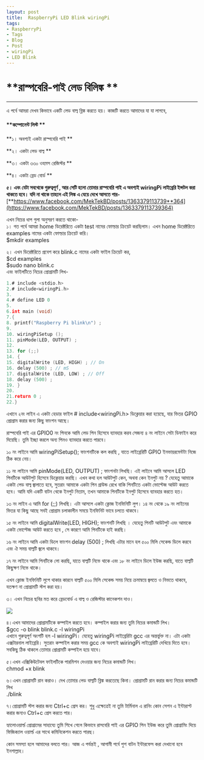 ```yaml
---
layout: post
title:  RaspberryPi LED Blink wiringPi
tags:
- RaspberryPi
- Tags
- Blog
- Post
- wiringPi
- LED Blink
---
```


# **রাস্পবেরি-পাই লেড বিলিঙ্ক **

---

এ পর্বে আমরা দেখব কিভাবে একটি লেড বাল্ব ব্লিঙ্ক করতে হয়। কাজটি করতে আমাদের যা যা লাগবে,

#### **কম্পোনেন্ট লিস্ট ** 

**১। অবশ্যই একটা রাস্পবেরি পাই **

**২। একটা লেড বাল্ব **

**৩। একটা ৩৩০ ওহমস রেজিস্টর **

**৪। একটা ব্রেড বোর্ড **

**৫। এবং যেটা সবথেকে গুরুত্বপূর্ণ , আর সেটি হলো তোমার রাস্পবেরি পাই এ অবশ্যই wiringPi লাইব্রেরি ইন্সটল করা থাকতে হবে। যদি না থাকে তাহলে এই লিঙ্ক এ যেয়ে দেখে আসতে পার-**[**https://www.facebook.com/MekTekBD/posts/1363379113739**364](https://www.facebook.com/MekTekBD/posts/1363379113739364)

এখন নিচের ধাপ গুলা অনুসরণ করতে থাকো-  
১। গত পর্বে আমরা home ডিরেক্টরিতে একটা test নামের ফোল্ডার ক্রিয়েট করছিলাম। এখন home ডিরেক্টরিতে examples নামের একটা ফোল্ডার ক্রিয়েট করি।  
$mkdir examples

২। এখন ডিরেক্টরিতে প্রবেশ করে blink.c নামের একটা ফাইল ক্রিয়েট কর,  
$cd examples  
$sudo nano blink.c  
এবং ফাইলটিতে নিচের প্রোগ্রামটি লিখ-

```c
1.# include <stdio.h>
2.# include<wiringPi.h>
3.
4.# define LED 0
5.
6.int main (void)
7.{
8. printf("Raspberry Pi blink\n") ;
9.
10. wiringPiSetup ();
11. pinMode(LED, OUTPUT) ;
12.
13. for (;;)
14. {
15. digitalWrite (LED, HIGH) ; // On
16. delay (500) ; // mS
17. digitalWrite (LED, LOW) ; // Off
18. delay (500) ;
19. }
20.
21.return 0 ;
22.}
```

এখানে ২নং লাইন এ একটা হেডার ফাইল \# include&lt;wiringPi.h&gt; ডিক্লেয়ার করা হয়েছে, যার ভিতর GPIO প্রোগ্রাম করার জন্য কিছু ফাংশন আছে।

রাস্পবেরি পাই এর GPIO0 নং পিনকে আমি লেড পিন হিসেবে ব্যাবহার করব সেজন্য ৪ নং লাইনে সেটা ডিফাইন করে দিয়েছি। তুমি ইচ্ছা করলে অন্য পিনও ব্যাবহার করতে পারবে।

১০ নং লাইনে আমি wiringPiSetup\(\); ফাংশনটিকে কল করছি , যাতে লাইব্রেরিটি GPIO ইনভায়রমেন্টটা নিজে ঠিক করে নেয়।

১১ নং লাইনে আমি pinMode\(LED, OUTPUT\) ; ফাংশনটা লিখছি। এই লাইনে আমি আসলে LED পিনটিকে আউটপুট হিসেবে ডিক্লেয়ার করছি। এখন কথা হল আউটপুট কেন, অথবা কেন ইনপুট নয় ? যেহেতু আমাকে একটা লেড বাল্ব জ্বালাতে হবে, সুতরাং আমাকে একটা পিন গ্রাউন্ড রেখে বাকি পিনটিতে একটা ভোল্টেজ আউট করতে হবে। আমি যদি একটি বাটন থেকে ইনপুট নিতাম, তখন আমাকে পিনটিকে ইনপুট হিসেবে ব্যাবহার করতে হত।

১৩ নং লাইন এ আমি for \(;;\) লিখছি। এটা আসলে একটা ক্লোজ ইনফিনিটি লুপ। ১৪ নং থেকে ১৯ নং লাইনের ভিতর যা কিছু আছে সবই প্রোগ্রাম চলাকালীন সময়ে ইনফিনিট ভাবে চলতে থাকবে।

১৫ নং লাইনে আমি digitalWrite\(LED, HIGH\); ফাংশনটি লিখছি । যেহেতু পিনটি আউটপুট এবং আমাকে একটা ভোল্টেজ আউট করতে হবে , সে কারণে আমি পিনটিকে হাই করছি।

১৬ নং লাইনে আমি একটা ডিলে ফাংশন delay \(500\) ; লিখছি এটার মানে হল ৫০০ মিলি সেকেন্ড ডিলে করবে এবং ঐ সময় বাল্বটি জ্বলে থাকবে।

১৭ নং লাইনে আমি পিনটিকে লো করছি, যাতে বাল্বটি নিভে থাকে এবং ১৮ নং লাইনে ডিলে ইউজ করছি, যাতে বাল্বটি কিছুক্ষণ নিভে থাকে।

এখন ক্লোজ ইনফিনিটি লুপে থাকার কারনে বাল্বটি ৫০০ মিলি সেকেন্ড সময় নিয়ে ক্রমান্বয়ে জ্বলতে ও নিভতে থাকবে, যতক্ষণ না প্রোগ্রামটি স্টপ করা হয়।

৩। এখন নিচের ছবির মত করে ব্রেডবোর্ড এ বাল্ব ও রেজিস্টার কানেকশন দাও।

![](/assets/Selection_008.png)

৪।এখন আমাদের প্রোগ্রামটিকে কম্পাইল করতে হবে। কম্পাইল করার জন্য তুমি নিচের কমান্ডটি লিখ।  
$gcc -o blink blink.c -l wiringPi  
এখানে গুরুত্বপূর্ণ অংশটি হল -l wiringPi। যেহেতু wiringPi লাইব্রেরিটা gcc এর অন্তর্ভুক্ত না। এটা একটা এক্সটারনাল লাইব্রেরি। সুতরাং কম্পাইল করার সময় gcc কে অবশ্যই wiringPi লাইব্রেরিটি দেখিয়ে দিতে হবে। সবকিছু ঠিক থাকলে তোমার প্রোগ্রামটি কম্পাইল হয়ে যাবে।

৫।এখন এক্সিকিউটেবল ফাইলটিকে পারমিশন দেওয়ার জন্য নিচের কমান্ডটি লিখ।  
chmod +x blink

৬।এখন প্রোগ্রামটি রান করাও। দেখ তোমার লেড বাল্বটি ব্লিঙ্ক করতেছে কিনা। প্রোগ্রামটি রান করার জন্য নিচের কমান্ডটি লিখ  
./blink

৭।প্রোগ্রামটি স্টপ করার জন্য Ctrl+c প্রেস কর। শুধু এক্ষেত্রেই না তুমি টার্মিনাল এ রানিং কোন সেশন এ ইন্টারাপ্ট করার জন্যও Ctrl+c প্রেস করতে পার।

হ্যালোওয়ার্ল্ড প্রোগ্রামের সাহায্যে তুমি শিখে গেলে কিভাবে রাসবেরি পাই এর GPIO পিন ইউজ করে তুমি প্রোগ্রামিং দিয়ে ফিজিক্যাল ওয়ার্ল্ড এর সাথে কমিনিকেশন করতে পারছ।

কোন সমস্যা হলে আমাদের বলতে পার। আজ এ পর্যন্তই , আগামী পর্বে পুশ বাটন ইন্টারফেস করা দেখানো হবে ইনশাল্লাহ।

